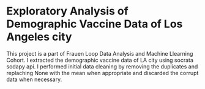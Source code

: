 # Exploratory Analysis of Demographic Vaccine Data of Los Angeles city
This project is a part of Frauen Loop Data Analysis and Machine Llearning Cohort.
I extracted the demographic vaccine data of LA city using socrata sodapy api. 
I performed initial data cleaning by removing the duplicates and replaching None with the mean when appropriate and discarded the corrupt data when necessary. 

